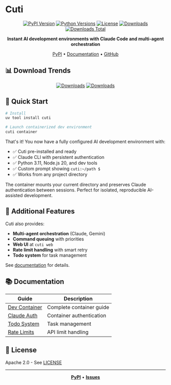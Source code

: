 # Cuti

<div align="center">

[![PyPI Version](https://img.shields.io/pypi/v/cuti?color=blue&label=PyPI)](https://pypi.org/project/cuti/)
[![Python Versions](https://img.shields.io/pypi/pyversions/cuti)](https://pypi.org/project/cuti/)
[![License](https://img.shields.io/pypi/l/cuti)](https://github.com/nociza/cuti/blob/main/LICENSE)
[![Downloads](https://img.shields.io/pypi/dm/cuti?color=green&label=Downloads%2FMonth)](https://pypi.org/project/cuti/)
[![Downloads Total](https://static.pepy.tech/badge/cuti)](https://pepy.tech/project/cuti)

**Instant AI development environments with Claude Code and multi-agent orchestration**

[PyPI](https://pypi.org/project/cuti/) • [Documentation](#documentation) • [GitHub](https://github.com/nociza/cuti)

</div>

## 📊 Download Trends

<div align="center">

[![Downloads](https://img.shields.io/pypi/dm/cuti?style=for-the-badge&color=blue&label=Monthly)](https://pypi.org/project/cuti/)
[![Downloads](https://img.shields.io/pypi/dw/cuti?style=for-the-badge&color=green&label=Weekly)](https://pypi.org/project/cuti/)

</div>

## 🚀 Quick Start

```bash
# Install
uv tool install cuti

# Launch containerized dev environment
cuti container
```

That's it! You now have a fully configured AI development environment with:
- ✅ Cuti pre-installed and ready
- ✅ Claude CLI with persistent authentication  
- ✅ Python 3.11, Node.js 20, and dev tools
- ✅ Custom prompt showing `cuti:~/path $`
- ✅ Works from any project directory

The container mounts your current directory and preserves Claude authentication between sessions. Perfect for isolated, reproducible AI-assisted development.

## 🌟 Additional Features

Cuti also provides:
- **Multi-agent orchestration** (Claude, Gemini)
- **Command queuing** with priorities
- **Web UI** at `cuti web`
- **Rate limit handling** with smart retry
- **Todo system** for task management

See [documentation](#documentation) for details.

## 📚 Documentation

| Guide | Description |
|-------|-------------|
| [Dev Container](docs/devcontainer.md) | Complete container guide |
| [Claude Auth](docs/claude-container-auth.md) | Container authentication |
| [Todo System](docs/todo-system.md) | Task management |
| [Rate Limits](docs/rate-limit-handling.md) | API limit handling |

## 📄 License

Apache 2.0 - See [LICENSE](LICENSE)

---

<div align="center">

**[PyPI](https://pypi.org/project/cuti/)** • **[Issues](https://github.com/nociza/cuti/issues)**

</div>